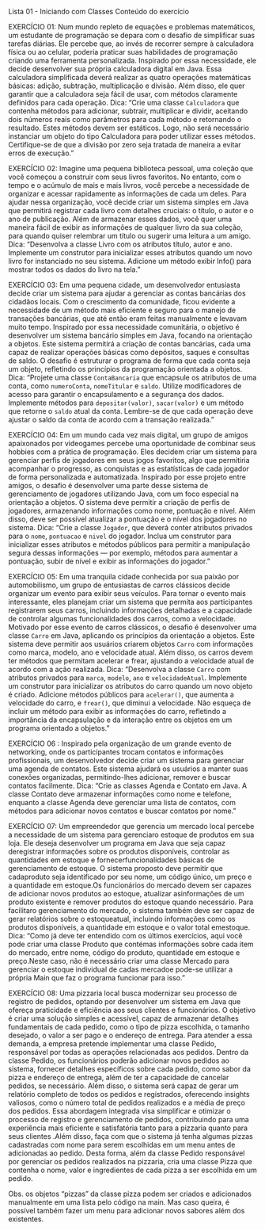 Lista 01 - Iniciando com Classes
Conteúdo do exercício

EXERCÍCIO 01:
Num mundo repleto de equações e problemas matemáticos, um estudante de programação se depara com o desafio de simplificar suas tarefas diárias. Ele percebe que, ao invés de recorrer sempre à calculadora física ou ao celular, poderia praticar suas habilidades de programação criando uma ferramenta personalizada.
Inspirado por essa necessidade, ele decide desenvolver sua própria calculadora digital em Java. Essa calculadora simplificada deverá realizar as quatro operações matemáticas básicas: adição, subtração, multiplicação e divisão. Além disso, ele quer garantir que a calculadora seja fácil de usar, com métodos claramente definidos para cada operação.
Dica:
“Crie uma classe `Calculadora` que contenha métodos para adicionar, subtrair, multiplicar e dividir, aceitando dois números reais como parâmetros para cada método e retornando o resultado. Estes métodos devem ser estáticos. Logo, não será necessário instanciar um objeto do tipo Calculadora para poder utilizar esses métodos. Certifique-se de que a divisão por zero seja tratada de maneira a evitar erros de execução.”

EXERCÍCIO 02:
Imagine uma pequena biblioteca pessoal, uma coleção que você começou a construir com seus livros favoritos. No entanto, com o tempo e o acúmulo de mais e mais livros, você percebe a necessidade de organizar e acessar rapidamente as informações de cada um deles. 
Para ajudar nessa organização, você decide criar um sistema simples em Java que permitirá registrar cada livro com detalhes cruciais: o título, o autor e o ano de publicação. Além de armazenar esses dados, você quer uma maneira fácil de exibir as informações de qualquer livro da sua coleção, para quando quiser relembrar um título ou sugerir uma leitura a um amigo. 
Dica:
“Desenvolva a classe Livro com os atributos título, autor e ano. Implemente um construtor para inicializar esses atributos quando um novo livro for instanciado no seu sistema. Adicione um método exibir Info() para mostrar todos os dados do livro na tela.”

EXERCÍCIO 03:
Em uma pequena cidade, um desenvolvedor entusiasta decide criar um sistema para ajudar a gerenciar as contas bancárias dos cidadãos locais. Com o crescimento da comunidade, ficou evidente a necessidade de um método mais eficiente e seguro para o manejo de transações bancárias, que até então eram feitas manualmente e levavam muito tempo.
Inspirado por essa necessidade comunitária, o objetivo é desenvolver um sistema bancário simples em Java, focando na orientação a objetos. Este sistema permitirá a criação de contas bancárias, cada uma capaz de realizar operações básicas como depósitos, saques e consultas de saldo. O desafio é estruturar o programa de forma que cada conta seja um objeto, refletindo os princípios da programação orientada a objetos.
Dica:
“Projete uma classe `ContaBancaria` que encapsule os atributos de uma conta, como `numeroConta`, `nomeTitular` e `saldo`. Utilize modificadores de acesso para garantir o encapsulamento e a segurança dos dados. Implemente métodos para `depositar(valor)`, `sacar(valor)` e um método que retorne o `saldo` atual da conta. Lembre-se de que cada operação deve ajustar o saldo da conta de acordo com a transação realizada.”


EXERCÍCIO 04:
Em um mundo cada vez mais digital, um grupo de amigos apaixonados por videogames percebe uma oportunidade de combinar seus hobbies com a prática de programação. Eles decidem criar um sistema para gerenciar perfis de jogadores em seus jogos favoritos, algo que permitiria acompanhar o progresso, as conquistas e as estatísticas de cada jogador de forma personalizada e automatizada.
Inspirado por esse projeto entre amigos, o desafio é desenvolver uma parte desse sistema de gerenciamento de jogadores utilizando Java, com um foco especial na orientação a objetos. O sistema deve permitir a criação de perfis de jogadores, armazenando informações como nome, pontuação e nível. Além disso, deve ser possível atualizar a pontuação e o nível dos jogadores no sistema.
Dica: 
“Crie a classe `Jogador`, que deverá conter atributos privados para o `nome`, `pontuacao` e `nivel` do jogador. Inclua um construtor para inicializar esses atributos e métodos públicos para permitir a manipulação segura dessas informações — por exemplo, métodos para aumentar a pontuação, subir de nível e exibir as informações do jogador.”

EXERCÍCIO 05:
Em uma tranquila cidade conhecida por sua paixão por automobilismo, um grupo de entusiastas de carros clássicos decide organizar um evento para exibir seus veículos. Para tornar o evento mais interessante, eles planejam criar um sistema que permita aos participantes registrarem seus carros, incluindo informações detalhadas e a capacidade de controlar algumas funcionalidades dos carros, como a velocidade.
 Motivado por esse evento de carros clássicos, o desafio é desenvolver uma classe `Carro` em Java, aplicando os princípios da orientação a objetos. Este sistema deve permitir aos usuários criarem objetos `Carro` com informações como marca, modelo, ano e velocidade atual. Além disso, os carros devem ter métodos que permitam acelerar e frear, ajustando a velocidade atual de acordo com a ação realizada.
Dica:
“Desenvolva a classe `Carro` com atributos privados para `marca`, `modelo`, `ano` e `velocidadeAtual`. Implemente um construtor para inicializar os atributos do carro quando um novo objeto é criado. Adicione métodos públicos para `acelerar()`, que aumenta a velocidade do carro, e `frear()`, que diminui a velocidade. Não esqueça de incluir um método para exibir as informações do carro, refletindo a importância da encapsulação e da interação entre os objetos em um programa orientado a objetos.”
 
EXERCÍCIO 06 :
Inspirado pela organização de um grande evento de networking, onde os participantes trocam contatos e informações profissionais, um desenvolvedor decide criar um sistema para gerenciar uma agenda de contatos. Este sistema ajudará os usuários a manter suas conexões organizadas, permitindo-lhes adicionar, remover e buscar contatos facilmente.
Dica: 
“Crie as classes Agenda e Contato em Java. A classe Contato deve armazenar informações como nome e telefone, enquanto a classe Agenda deve gerenciar uma lista de contatos, com métodos para adicionar novos contatos e buscar contatos por nome.”

EXERCÍCIO 07:
Um empreendedor que gerencia um mercado local percebe a necessidade de um sistema para gerenciaro estoque de produtos em sua loja. Ele deseja desenvolver um programa em Java que seja capaz deregistrar informações sobre os produtos disponíveis, controlar as quantidades em estoque e fornecerfuncionalidades básicas de gerenciamento de estoque. O sistema proposto deve permitir que cadaproduto seja identificado por seu nome, um código único, um preço e a quantidade em estoque.Os funcionários do mercado devem ser capazes de adicionar novos produtos ao estoque, atualizar asinformações de um produto existente e remover produtos do estoque quando necessário. Para facilitaro gerenciamento do mercado, o sistema também deve ser capaz de gerar relatórios sobre o estoqueatual, incluindo informações como os produtos disponíveis, a quantidade em estoque e o valor total emestoque.
Dica:
“Como já deve ter entendido com os últimos exercícios, aqui você pode criar uma classe Produto que contémas informações sobre cada item do mercado, entre nome, código do produto, quantidade em estoque e preço.Neste caso, não é necessário criar uma classe Mercado para gerenciar o estoque individual de cadas mercadoe pode-se utilizar a própria Main que faz o programa funcionar para isso.”

EXERCÍCIO 08:
Uma pizzaria local busca modernizar seu processo de registro de pedidos, optando por desenvolver um sistema em Java que ofereça praticidade e eficiência aos seus clientes e funcionários. O objetivo é criar uma solução simples e acessível, capaz de armazenar detalhes fundamentais de cada pedido, como o tipo de pizza escolhida, o tamanho desejado, o valor a ser pago e o endereço de entrega. Para atender a essa demanda, a empresa pretende implementar uma classe Pedido, responsável por todas as operações relacionadas aos pedidos. Dentro da classe Pedido, os funcionários poderão adicionar novos pedidos ao sistema, fornecer detalhes específicos sobre cada pedido, como sabor da pizza e endereço de entrega, além de ter a capacidade de cancelar pedidos, se necessário. Além disso, o sistema será capaz de gerar um relatório completo de todos os pedidos e registrados, oferecendo insights valiosos, como o número total de pedidos realizados e a média de preço dos pedidos. Essa abordagem integrada visa simplificar e otimizar o processo de registro e gerenciamento de pedidos, contribuindo para uma experiência mais eficiente e satisfatória tanto para a pizzaria quanto para seus clientes .Além disso, faça com que o sistema já tenha algumas pizzas cadastradas com nome para serem escolhidas em um menu antes de adicionadas ao pedido. Desta forma, além da classe Pedido responsável por gerenciar os pedidos realizados na pizzaria, cria uma classe Pizza que contenha o nome, valor e ingredientes de cada pizza a ser escolhida em um pedido. 

Obs. os objetos “pizzas” da classe pizza podem ser criados e adicionados manualmente em uma lista pelo código na main. Mas caso queira, é possível também fazer um menu para adicionar novos sabores além dos existentes.

